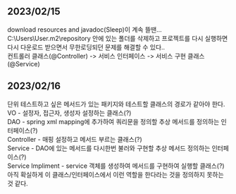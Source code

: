 ## 2023/02/15
download resources and javadoc(Sleep)이 계속 뜰땐... C:\Users\User\.m2\repository 안에 있는 폴더를 삭제하고 프로젝트를 다시 실행하면 다시 다운로드 받으면서 무한로딩되던 문제를 해결할 수 있다..   
컨트롤러 클래스(@Controller) -> 서비스 인터페이스 -> 서비스 구현 클래스(@Service)

## 2023/02/16
단위 테스트하고 싶은 메서드가 있는 패키지와 테스트할 클래스의 경로가 같아야 한다.  
VO - 설정자, 접근자, 생성자 설정하는 클래스(?)  
DAO - spring xml mapping에 추가하여 쿼리문을 정의할 추상 메서드를 정의하는 인터페이스(?)  
Controller - 매핑 설정하고 메서드 부르는 클래스(?)  
Service - DAO에 있는 메서드를 다시한번 불러와 구현할 추상 메서드 정의하는 인터페이스(?)  
Service Impliment - service 객체를 생성하여 메서드를 구현하여 실행할 클래스(?)  
아직 확실하게 이 클래스/인터페이스에서 이런 역할을 한다라는 것을 정의하지 못하는 것 같다.